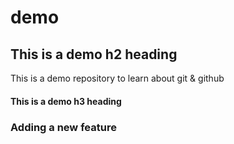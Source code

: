 # demo

## This is a demo h2 heading
This is a demo repository to learn about git &amp; github

#### This is a demo h3 heading


### Adding a new feature
